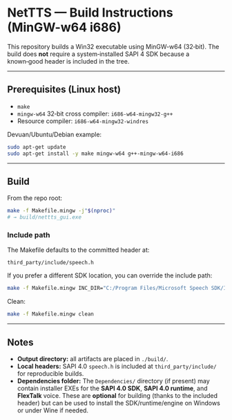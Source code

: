# NetTTS — Build Instructions (MinGW-w64 i686)

This repository builds a Win32 executable using MinGW-w64 (32‑bit). The build does **not** require a system‑installed SAPI 4 SDK because a known‑good header is included in the tree.

---

## Prerequisites (Linux host)

- `make`
- `mingw-w64` 32‑bit cross compiler: `i686-w64-mingw32-g++`
- Resource compiler: `i686-w64-mingw32-windres`

Devuan/Ubuntu/Debian example:

```bash
sudo apt-get update
sudo apt-get install -y make mingw-w64 g++-mingw-w64-i686
```

---

## Build

From the repo root:

```bash
make -f Makefile.mingw -j"$(nproc)"
# → build/nettts_gui.exe
```

### Include path

The Makefile defaults to the committed header at:

```
third_party/include/speech.h
```

If you prefer a different SDK location, you can override the include path:

```bash
make -f Makefile.mingw INC_DIR="C:/Program Files/Microsoft Speech SDK/Include" -j"$(nproc)"
```

Clean:

```bash
make -f Makefile.mingw clean
```

---

## Notes

- **Output directory:** all artifacts are placed in `./build/`.
- **Local headers:** SAPI 4.0 `speech.h` is included at `third_party/include/` for reproducible builds.
- **Dependencies folder:** The `Dependencies/` directory (if present) may contain installer EXEs for the **SAPI 4.0 SDK**, **SAPI 4.0 runtime**, and **FlexTalk** voice. These are **optional** for building (thanks to the included header) but can be used to install the SDK/runtime/engine on Windows or under Wine if needed.
